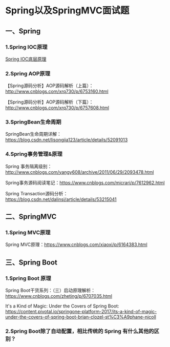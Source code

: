# Spring以及SpringMVC面试题

## 一、Spring
### 1.Spring IOC原理
[Spring IOC底层原理](https://github.com/TFdream/blog/issues/220)

### 2.Spring AOP原理
【Spring源码分析】AOP源码解析（上篇）：http://www.cnblogs.com/xrq730/p/6753160.html

【Spring源码分析】AOP源码解析（下篇）：http://www.cnblogs.com/xrq730/p/6757608.html

### 3.SpringBean生命周期
SpringBean生命周期详解：https://blog.csdn.net/lisongjia123/article/details/52091013

### 4.Spring事务管理&原理
Spring 事务隔离级别：http://www.cnblogs.com/yangy608/archive/2011/06/29/2093478.html

Spring事务源码阅读笔记：https://www.cnblogs.com/micrari/p/7612962.html

Spring Transaction源码分析：https://blog.csdn.net/dalinsi/article/details/53215041

## 二、SpringMVC
### 1.Spring MVC原理
Spring MVC原理：https://www.cnblogs.com/xiaoxi/p/6164383.html


## 三、Spring Boot
### 1.Spring Boot 原理
Spring Boot干货系列：（三）启动原理解析：https://www.cnblogs.com/zheting/p/6707035.html

It's a Kind of Magic: Under the Covers of Spring Boot: https://content.pivotal.io/springone-platform-2017/its-a-kind-of-magic-under-the-covers-of-spring-boot-brian-clozel-st%C3%A9phane-nicoll

### 2.Spring Boot除了自动配置，相比传统的 Spring 有什么其他的区别？



